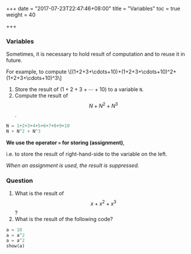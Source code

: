 +++
date = "2017-07-23T22:47:46+08:00"
title = "Variables"
toc = true
weight = 40

+++

### Variables

Sometimes, it is necessary to hold result of computation and to reuse it in future.

For example, to compute \\[(1+2+3+\cdots+10)+(1+2+3+\cdots+10)^2+(1+2+3+\cdots+10)^3\\]

1. Store the result of $(1+2+3+\cdots+10)$ to a variable `N`.
1. Compute the result of $$N+N^2+N^3$$.

```python
N = 1+2+3+4+5+6+7+8+9+10
N + N^2 + N^3
```



**We use the operator `=` for storing (assignment)**, 

i.e. to store the result of right-hand-side to the variable on the left.


*When an assignment is used, the result is suppressed.*


### Question

1. What is the result of $$x+x^2+x^3$$?
1. What is the result of the following code? 

```python
a = 10
a = a^2
a = a^2
show(a)
```






